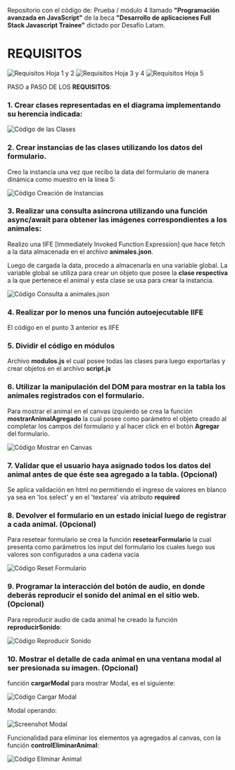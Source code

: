Repositorio con el código de:
Prueba / módulo 4 llamado **"Programación avanzada en JavaScript"** de la beca **"Desarrollo de aplicaciones Full Stack Javascript Trainee"** dictado por Desafío Latam.

<h1>REQUISITOS</h1> 

![Requisitos Hoja 1 y 2](./assets/imgs/screenshots/requisitos_uno_dos.webp)
![Requisitos Hoja 3 y 4](./assets/imgs/screenshots/requisitos_tres_cuatro.webp)
![Requisitos Hoja 5](./assets/imgs/screenshots/requisitos_cinco.webp)

PASO a PASO DE LOS **REQUISITOS**:

### 1. Crear clases representadas en el diagrama implementando su herencia indicada:

![Código de las Clases](./assets/imgs/screenshots/code_clases.webp)

### 2. Crear instancias de las clases utilizando los datos del formulario.

Creo la instancia una vez que recibo la data del formulario de manera dinámica como muestro en la línea 5:

![Código Creación de Instancias](./assets/imgs/screenshots/code_instancias.webp)

### 3. Realizar una consulta asíncrona utilizando una función async/await para obtener las imágenes correspondientes a los animales:

Realizo una IIFE [Immediately Invoked Function Expression] que hace fetch a la data almacenada en el archivo **animales.json**. 

Luego de cargada la data, procedo a almacenarla en una variable global.
La variable global se utiliza para crear un objeto que posee la **clase respectiva** a la que pertenece el animal y esta clase se usa para crear la instancia.

![Código Consulta a animales.json](./assets/imgs/screenshots/code_consulta_asincrona.webp)

### 4. Realizar por lo menos una función autoejecutable IIFE

El código en el punto 3 anterior es IIFE

### 5. Dividir el código en módulos

Archivo **modulos.js** el cual posee todas las clases para luego exportarlas y crear objetos en el archivo **script.js**

### 6. Utilizar la manipulación del DOM para mostrar en la tabla los animales registrados con el formulario.

Para mostrar el animal en el canvas izquierdo se crea la función **mostrarAnimalAgregado** la cual posee como parámetro el objeto creado al completar los campos del formulario y al hacer click en el botón **Agregar** del formulario.

![Código Mostrar en Canvas](./assets/imgs/screenshots/code_mostrar_animal.webp)

### 7. Validar que el usuario haya asignado todos los datos del animal antes de que éste sea agregado a la tabla. (Opcional)

Se aplica validación en html no permitiendo el ingreso de valores en blanco ya sea en 'los select' y en el 'textarea' vía atributo **required**

### 8. Devolver el formulario en un estado inicial luego de registrar a cada animal. (Opcional)

Para resetear formulario se crea la función **resetearFormulario** la cual presenta como parámetros los input del formulario los cuales luego sus valores son configurados a una cadena vacía

![Código Reset Formulario](./assets/imgs/screenshots/code_reset_formulario.webp)

### 9. Programar la interacción del botón de audio, en donde deberás reproducir el sonido del animal en el sitio web. (Opcional)

Para reproducir audio de cada animal he creado la función **reproducirSonido**:

![Código Reproducir Sonido](./assets/imgs/screenshots/code_reproducir_audio.webp)

### 10. Mostrar el detalle de cada animal en una ventana modal al ser presionada su imagen. (Opcional)

función **cargarModal** para mostrar Modal, es el siguiente:

![Código Cargar Modal](./assets/imgs/screenshots/code_modal.webp)

Modal operando:

![Screenshot Modal](./assets/imgs/screenshots/screenshot_modal.webp)

Funcionalidad para eliminar los elementos ya agregados al canvas, con la función **controlEliminarAnimal**:

![Código Eliminar Animal](./assets/imgs/screenshots/code_eliminar_animal.webp)
